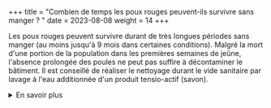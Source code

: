 +++
title = "Combien de temps les poux rouges peuvent-ils survivre sans manger ? "
date = 2023-08-08
weight = 14
+++


Les poux rouges peuvent survivre durant de très longues périodes sans manger (au moins jusqu'à 9 mois dans certaines conditions). Malgré la mort d'une portion de la population dans les premières semaines de jeûne, l'absence prolongée des poules ne peut pas suffire à décontaminer le bâtiment. Il est conseillé de réaliser le nettoyage durant le vide sanitaire par lavage à l'eau additionnée d'un produit tensio-actif (savon).

<details class = "en_savoir_plus">
    <summary>En savoir plus</summary>

[Le saviez-vous](https://pourougepoule.fr/connaissance) n°[4](https://pourougepoule.fr/connaissance#slide_idr-4) sur le cycle de vie du pou rouge.

#### Sources scientifiques

- [Kirkwood (1963)](https://www.sciencedirect.com/science/article/pii/0014489463900432)

</details>